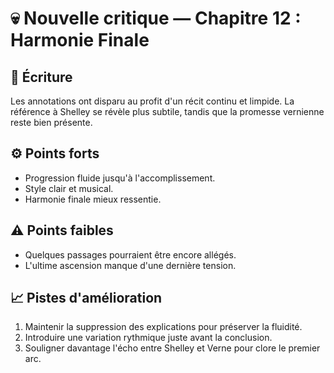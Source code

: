 # 💀 Nouvelle critique — Chapitre 12 : Harmonie Finale

## 🧠 Écriture
Les annotations ont disparu au profit d'un récit continu et limpide. La référence à Shelley se révèle plus subtile, tandis que la promesse vernienne reste bien présente.

## ⚙️ Points forts
- Progression fluide jusqu'à l'accomplissement.
- Style clair et musical.
- Harmonie finale mieux ressentie.

## ⚠️ Points faibles
- Quelques passages pourraient être encore allégés.
- L'ultime ascension manque d'une dernière tension.

## 📈 Pistes d'amélioration
1. Maintenir la suppression des explications pour préserver la fluidité.
2. Introduire une variation rythmique juste avant la conclusion.
3. Souligner davantage l'écho entre Shelley et Verne pour clore le premier arc.
